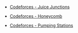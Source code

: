 - [Codeforces - Juice Junctions](https://codeforces.com/gym/101480/attachments)

- [Codeforces - Honeycomb](https://codeforces.com/gym/103652/problem/D)

- [Codeforces - Pumping Stations](https://codeforces.com/contest/343/problem/E)